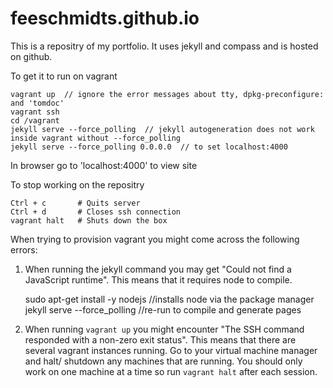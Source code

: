 # feeschmidts.github.io

This is a repositry of my portfolio. It uses jekyll and compass and is hosted on github.

To get it to run on vagrant

    vagrant up  // ignore the error messages about tty, dpkg-preconfigure: and 'tomdoc'
    vagrant ssh
    cd /vagrant
    jekyll serve --force_polling  // jekyll autogeneration does not work inside vagrant without --force_polling
    jekyll serve --force_polling 0.0.0.0  // to set localhost:4000

In browser go to 'localhost:4000' to view site

To stop working on the repositry

    Ctrl + c       # Quits server
    Ctrl + d       # Closes ssh connection
    vagrant halt   # Shuts down the box

When trying to provision vagrant you might come across the following errors:

1. When running the jekyll command you may get "Could not find a JavaScript runtime". This means that it requires node to compile.

    sudo apt-get install -y nodejs //installs node via the package manager
    jekyll serve --force_polling //re-run to compile and generate pages

2. When running `vagrant up` you might encounter "The SSH command responded with a non-zero exit status".
This means that there are several vagrant instances running. Go to your virtual machine manager and halt/ shutdown any machines that are running.
You should only work on one machine at a time so run `vagrant halt` after each session.
